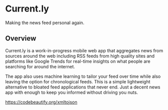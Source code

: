 # Current.ly
Making the news feed personal again.

## Overview
Current.ly is a work-in-progress mobile web app that aggregates news from sources around the web including RSS feeds from high quality sites and platforms like Google Trends for real-time insights on what people are searching for around the internet.

The app also uses machine learning to tailor your feed over time while also leaving the option for chronological feeds. This is a simple lightweight alternative to bloated feed applications that never end. Just a decent news app with enough to keep you informed without driving you nuts.

https://codebeautify.org/xmltojson